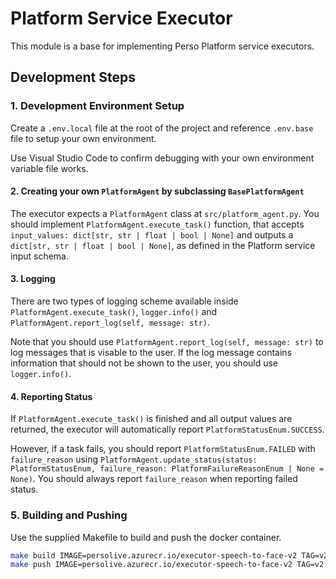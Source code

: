 # Platform Service Executor

This module is a base for implementing Perso Platform service executors.

## Development Steps

### 1. Development Environment Setup

Create a `.env.local` file at the root of the project and reference `.env.base` file to setup your own environment.

Use Visual Studio Code to confirm debugging with your own environment variable file works.

#### 2. Creating your own `PlatformAgent` by subclassing `BasePlatformAgent`

The executor expects a `PlatformAgent` class at `src/platform_agent.py`. You should implement `PlatformAgent.execute_task()` function, that accepts `input_values: dict[str, str | float | bool | None]` and outputs a `dict[str, str | float | bool | None]`, as defined in the Platform service input schema.

#### 3. Logging

There are two types of logging scheme available inside `PlatformAgent.execute_task()`, `logger.info()` and `PlatformAgent.report_log(self, message: str)`. 

Note that you should use `PlatformAgent.report_log(self, message: str)` to log messages that is visable to the user. If the log message contains information that should not be shown to the user, you should use `logger.info()`.

#### 4. Reporting Status

If `PlatformAgent.execute_task()` is finished and all output values are returned, the executor will automatically report `PlatformStatusEnum.SUCCESS`.

However, if a task fails, you should report `PlatformStatusEnum.FAILED` with `failure_reason` using `PlatformAgent.update_status(status: PlatformStatusEnum, failure_reason: PlatformFailureReasonEnum | None = None)`. You should always report `failure_reason` when reporting failed status.

### 5. Building and Pushing

Use the supplied Makefile to build and push the docker container.

```sh
make build IMAGE=persolive.azurecr.io/executor-speech-to-face-v2 TAG=v2
make push IMAGE=persolive.azurecr.io/executor-speech-to-face-v2 TAG=v2
```
